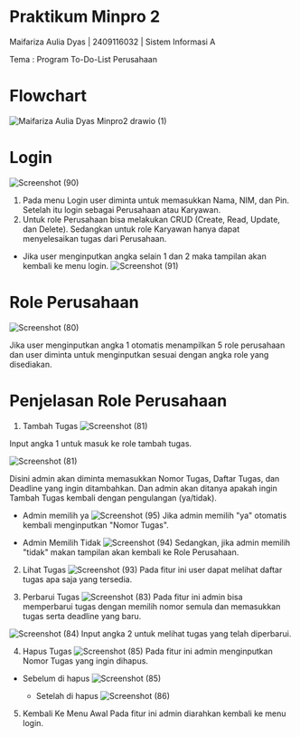 # Praktikum Minpro 2
Maifariza Aulia Dyas | 2409116032 | Sistem Informasi A

Tema : Program To-Do-List Perusahaan 

# Flowchart
![Maifariza Aulia Dyas Minpro2 drawio (1)](https://github.com/user-attachments/assets/1ca403cc-00a5-4c88-8811-70d244f13617)

# Login
![Screenshot (90)](https://github.com/user-attachments/assets/5f66a81a-50df-427a-a2b4-695a58aa028a)


1. Pada menu Login user diminta untuk memasukkan Nama, NIM, dan Pin. Setelah itu login sebagai Perusahaan atau Karyawan.
2. Untuk role Perusahaan bisa melakukan CRUD (Create, Read, Update, dan Delete).
Sedangkan untuk role Karyawan hanya dapat menyelesaikan tugas dari Perusahaan.
* Jika user menginputkan angka selain 1 dan 2 maka tampilan akan kembali ke menu login.
  ![Screenshot (91)](https://github.com/user-attachments/assets/10bf6b52-8609-4998-826f-73ac5a311dbe)


# Role Perusahaan 
![Screenshot (80)](https://github.com/user-attachments/assets/85ba982b-ab34-4cfb-a8ad-e8f319f32a8c)

Jika user menginputkan angka 1 otomatis menampilkan 5 role perusahaan dan user diminta untuk menginputkan sesuai dengan angka role yang disediakan.


# Penjelasan Role Perusahaan
1. Tambah Tugas
![Screenshot (81)](https://github.com/user-attachments/assets/94ade6ff-8686-4e32-9191-4bcf2017bed3)

Input angka 1 untuk masuk ke role tambah tugas.

![Screenshot (81)](https://github.com/user-attachments/assets/764dd48c-5d82-404c-8831-3292c1f2d29d)

Disini admin akan diminta memasukkan Nomor Tugas, Daftar Tugas, dan Deadline yang ingin ditambahkan. Dan admin akan ditanya apakah ingin Tambah Tugas kembali dengan pengulangan (ya/tidak).

* Admin memilih ya
![Screenshot (95)](https://github.com/user-attachments/assets/7b740f05-3767-47ae-ab0c-0cf65912d753)
Jika admin memilih "ya" otomatis kembali menginputkan "Nomor Tugas".

* Admin Memilih Tidak
  ![Screenshot (94)](https://github.com/user-attachments/assets/5d51401d-c15d-46c6-bc73-d625476386eb)
  Sedangkan, jika admin memilih "tidak" makan tampilan akan kembali ke Role Perusahaan.

2. Lihat Tugas
   ![Screenshot (93)](https://github.com/user-attachments/assets/8ff0d6bf-9cb2-4fdb-af0e-06b5f29b2a88)
   Pada fitur ini user dapat melihat daftar tugas apa saja yang tersedia.

3. Perbarui Tugas
  ![Screenshot (83)](https://github.com/user-attachments/assets/ca2a3486-213a-4f43-afed-0fae8d91616a)
Pada fitur ini admin bisa memperbarui tugas dengan memilih nomor semula dan memasukkan tugas serta deadline yang baru.

![Screenshot (84)](https://github.com/user-attachments/assets/6303ded8-a9f1-4e5d-bde0-f6ae7a08756d)
Input angka 2 untuk melihat tugas yang telah diperbarui.

4. Hapus Tugas
   ![Screenshot (85)](https://github.com/user-attachments/assets/08a3c983-c2c1-44f4-b004-1a8b4a7dc36d)
   Pada fitur ini admin menginputkan Nomor Tugas yang ingin dihapus.
   
* Sebelum di hapus
    ![Screenshot (85)](https://github.com/user-attachments/assets/49935bf6-1b53-4383-aab9-168bd4b26694)

  * Setelah di hapus
![Screenshot (86)](https://github.com/user-attachments/assets/46a8ed5d-2124-46ca-8c0c-8a19004a5bd1)

5. Kembali Ke Menu Awal
   Pada fitur ini admin diarahkan kembali ke menu login.



